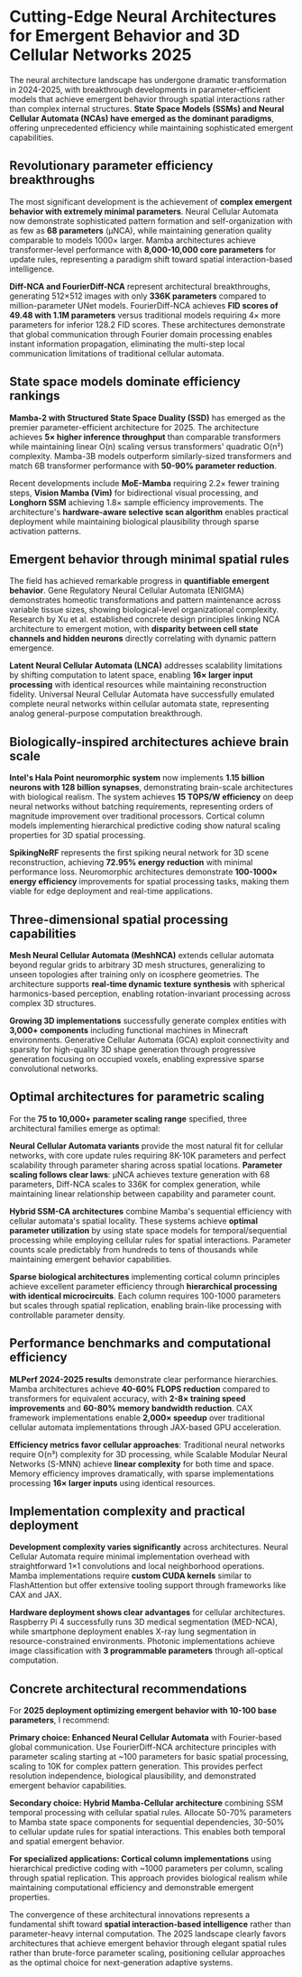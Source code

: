 # Cutting-Edge Neural Architectures for Emergent Behavior and 3D Cellular Networks 2025

The neural architecture landscape has undergone dramatic transformation in 2024-2025, with breakthrough developments in parameter-efficient models that achieve emergent behavior through spatial interactions rather than complex internal structures. **State Space Models (SSMs) and Neural Cellular Automata (NCAs) have emerged as the dominant paradigms**, offering unprecedented efficiency while maintaining sophisticated emergent capabilities.

## Revolutionary parameter efficiency breakthroughs

The most significant development is the achievement of **complex emergent behavior with extremely minimal parameters**. Neural Cellular Automata now demonstrate sophisticated pattern formation and self-organization with as few as **68 parameters** (μNCA), while maintaining generation quality comparable to models 1000× larger. Mamba architectures achieve transformer-level performance with **8,000-10,000 core parameters** for update rules, representing a paradigm shift toward spatial interaction-based intelligence.

**Diff-NCA and FourierDiff-NCA** represent architectural breakthroughs, generating 512×512 images with only **336K parameters** compared to million-parameter UNet models. FourierDiff-NCA achieves **FID scores of 49.48 with 1.1M parameters** versus traditional models requiring 4× more parameters for inferior 128.2 FID scores. These architectures demonstrate that global communication through Fourier domain processing enables instant information propagation, eliminating the multi-step local communication limitations of traditional cellular automata.

## State space models dominate efficiency rankings

**Mamba-2 with Structured State Space Duality (SSD)** has emerged as the premier parameter-efficient architecture for 2025. The architecture achieves **5× higher inference throughput** than comparable transformers while maintaining linear O(n) scaling versus transformers' quadratic O(n²) complexity. Mamba-3B models outperform similarly-sized transformers and match 6B transformer performance with **50-90% parameter reduction**.

Recent developments include **MoE-Mamba** requiring 2.2× fewer training steps, **Vision Mamba (Vim)** for bidirectional visual processing, and **Longhorn SSM** achieving 1.8× sample efficiency improvements. The architecture's **hardware-aware selective scan algorithm** enables practical deployment while maintaining biological plausibility through sparse activation patterns.

## Emergent behavior through minimal spatial rules

The field has achieved remarkable progress in **quantifiable emergent behavior**. Gene Regulatory Neural Cellular Automata (ENIGMA) demonstrates homeotic transformations and pattern maintenance across variable tissue sizes, showing biological-level organizational complexity. Research by Xu et al. established concrete design principles linking NCA architecture to emergent motion, with **disparity between cell state channels and hidden neurons** directly correlating with dynamic pattern emergence.

**Latent Neural Cellular Automata (LNCA)** addresses scalability limitations by shifting computation to latent space, enabling **16× larger input processing** with identical resources while maintaining reconstruction fidelity. Universal Neural Cellular Automata have successfully emulated complete neural networks within cellular automata state, representing analog general-purpose computation breakthrough.

## Biologically-inspired architectures achieve brain scale

**Intel's Hala Point neuromorphic system** now implements **1.15 billion neurons with 128 billion synapses**, demonstrating brain-scale architectures with biological realism. The system achieves **15 TOPS/W efficiency** on deep neural networks without batching requirements, representing orders of magnitude improvement over traditional processors. Cortical column models implementing hierarchical predictive coding show natural scaling properties for 3D spatial processing.

**SpikingNeRF** represents the first spiking neural network for 3D scene reconstruction, achieving **72.95% energy reduction** with minimal performance loss. Neuromorphic architectures demonstrate **100-1000× energy efficiency** improvements for spatial processing tasks, making them viable for edge deployment and real-time applications.

## Three-dimensional spatial processing capabilities

**Mesh Neural Cellular Automata (MeshNCA)** extends cellular automata beyond regular grids to arbitrary 3D mesh structures, generalizing to unseen topologies after training only on icosphere geometries. The architecture supports **real-time dynamic texture synthesis** with spherical harmonics-based perception, enabling rotation-invariant processing across complex 3D structures.

**Growing 3D implementations** successfully generate complex entities with **3,000+ components** including functional machines in Minecraft environments. Generative Cellular Automata (GCA) exploit connectivity and sparsity for high-quality 3D shape generation through progressive generation focusing on occupied voxels, enabling expressive sparse convolutional networks.

## Optimal architectures for parametric scaling

For the **75 to 10,000+ parameter scaling range** specified, three architectural families emerge as optimal:

**Neural Cellular Automata variants** provide the most natural fit for cellular networks, with core update rules requiring 8K-10K parameters and perfect scalability through parameter sharing across spatial locations. **Parameter scaling follows clear laws**: μNCA achieves texture generation with 68 parameters, Diff-NCA scales to 336K for complex generation, while maintaining linear relationship between capability and parameter count.

**Hybrid SSM-CA architectures** combine Mamba's sequential efficiency with cellular automata's spatial locality. These systems achieve **optimal parameter utilization** by using state space models for temporal/sequential processing while employing cellular rules for spatial interactions. Parameter counts scale predictably from hundreds to tens of thousands while maintaining emergent behavior capabilities.

**Sparse biological architectures** implementing cortical column principles achieve excellent parameter efficiency through **hierarchical processing with identical microcircuits**. Each column requires 100-1000 parameters but scales through spatial replication, enabling brain-like processing with controllable parameter density.

## Performance benchmarks and computational efficiency

**MLPerf 2024-2025 results** demonstrate clear performance hierarchies. Mamba architectures achieve **40-60% FLOPS reduction** compared to transformers for equivalent accuracy, with **2-8× training speed improvements** and **60-80% memory bandwidth reduction**. CAX framework implementations enable **2,000× speedup** over traditional cellular automata implementations through JAX-based GPU acceleration.

**Efficiency metrics favor cellular approaches**: Traditional neural networks require O(n³) complexity for 3D processing, while Scalable Modular Neural Networks (S-MNN) achieve **linear complexity** for both time and space. Memory efficiency improves dramatically, with sparse implementations processing **16× larger inputs** using identical resources.

## Implementation complexity and practical deployment

**Development complexity varies significantly** across architectures. Neural Cellular Automata require minimal implementation overhead with straightforward 1×1 convolutions and local neighborhood operations. Mamba implementations require **custom CUDA kernels** similar to FlashAttention but offer extensive tooling support through frameworks like CAX and JAX.

**Hardware deployment shows clear advantages** for cellular architectures. Raspberry Pi 4 successfully runs 3D medical segmentation (MED-NCA), while smartphone deployment enables X-ray lung segmentation in resource-constrained environments. Photonic implementations achieve image classification with **3 programmable parameters** through all-optical computation.

## Concrete architectural recommendations

For **2025 deployment optimizing emergent behavior with 10-100 base parameters**, I recommend:

**Primary choice: Enhanced Neural Cellular Automata** with Fourier-based global communication. Use FourierDiff-NCA architecture principles with parameter scaling starting at ~100 parameters for basic spatial processing, scaling to 10K for complex pattern generation. This provides perfect resolution independence, biological plausibility, and demonstrated emergent behavior capabilities.

**Secondary choice: Hybrid Mamba-Cellular architecture** combining SSM temporal processing with cellular spatial rules. Allocate 50-70% parameters to Mamba state space components for sequential dependencies, 30-50% to cellular update rules for spatial interactions. This enables both temporal and spatial emergent behavior.

**For specialized applications: Cortical column implementations** using hierarchical predictive coding with ~1000 parameters per column, scaling through spatial replication. This approach provides biological realism while maintaining computational efficiency and demonstrable emergent properties.

The convergence of these architectural innovations represents a fundamental shift toward **spatial interaction-based intelligence** rather than parameter-heavy internal computation. The 2025 landscape clearly favors architectures that achieve emergent behavior through elegant spatial rules rather than brute-force parameter scaling, positioning cellular approaches as the optimal choice for next-generation adaptive systems.
